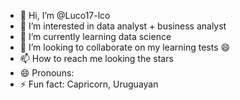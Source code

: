 - 👋 Hi, I’m @Luco17-lco
- 👀 I’m interested in data analyst + business analyst
- 🌱 I’m currently learning data science
- 💞️ I’m looking to collaborate on my learning tests 😄
- 📫 How to reach me looking the stars
- 😄 Pronouns: 
- ⚡ Fun fact: Capricorn, Uruguayan 

<!---
Luco17-lco/Luco17-lco is a ✨ special ✨ repository because its `README.md` (this file) appears on your GitHub profile.
You can click the Preview link to take a look at your changes.
--->
